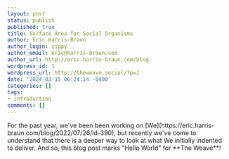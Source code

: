 ```yaml
---
layout: post
status: publish
published: true
title: Surface Area for Social Organisms
author: Eric Harris-Braun
author_login: zippy
author_email: eric@harris-braun.com
author_url: http://eric.harris-braun.com/blog
wordpress_id: 1
wordpress_url: http://theweave.social/?p=1
date: '2024-03-15 06:24:14 -0400'
categories: []
tags:
- introduction
comments: []
---
```

<p>For the past year, we've been been working on [We](https://eric.harris-braun.com/blog/2022/07/26/id-390), but recently we've come to understand that there is a deeper way to look at what We initially indented to deliver.  And so, this blog post marks "Hello World" for **The Weave**!</p>
